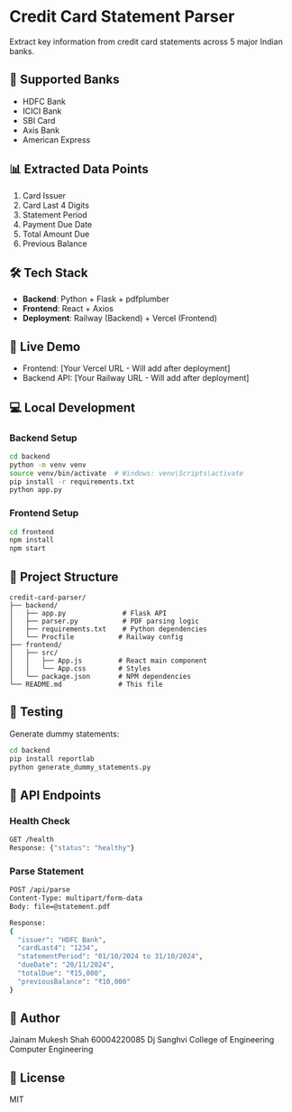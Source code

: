 # Credit Card Statement Parser

Extract key information from credit card statements across 5 major Indian banks.

## 🏦 Supported Banks
- HDFC Bank
- ICICI Bank
- SBI Card
- Axis Bank
- American Express

## 📊 Extracted Data Points
1. Card Issuer
2. Card Last 4 Digits
3. Statement Period
4. Payment Due Date
5. Total Amount Due
6. Previous Balance

## 🛠️ Tech Stack
- **Backend**: Python + Flask + pdfplumber
- **Frontend**: React + Axios
- **Deployment**: Railway (Backend) + Vercel (Frontend)

## 🚀 Live Demo
- Frontend: [Your Vercel URL - Will add after deployment]
- Backend API: [Your Railway URL - Will add after deployment]

## 💻 Local Development

### Backend Setup
```bash
cd backend
python -m venv venv
source venv/bin/activate  # Windows: venv\Scripts\activate
pip install -r requirements.txt
python app.py
```

### Frontend Setup
```bash
cd frontend
npm install
npm start
```

## 📁 Project Structure
```
credit-card-parser/
├── backend/
│   ├── app.py              # Flask API
│   ├── parser.py           # PDF parsing logic
│   ├── requirements.txt    # Python dependencies
│   └── Procfile           # Railway config
├── frontend/
│   ├── src/
│   │   ├── App.js         # React main component
│   │   └── App.css        # Styles
│   └── package.json       # NPM dependencies
└── README.md              # This file
```

## 🧪 Testing
Generate dummy statements:
```bash
cd backend
pip install reportlab
python generate_dummy_statements.py
```

## 📡 API Endpoints

### Health Check
```bash
GET /health
Response: {"status": "healthy"}
```

### Parse Statement
```bash
POST /api/parse
Content-Type: multipart/form-data
Body: file=@statement.pdf

Response:
{
  "issuer": "HDFC Bank",
  "cardLast4": "1234",
  "statementPeriod": "01/10/2024 to 31/10/2024",
  "dueDate": "20/11/2024",
  "totalDue": "₹15,000",
  "previousBalance": "₹10,000"
}
```

## 👤 Author
Jainam Mukesh Shah
60004220085
Dj Sanghvi College of Engineering
Computer Engineering

## 📄 License
MIT